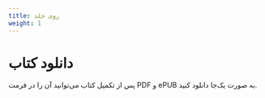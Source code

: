```yaml
---
title: روی جلد
weight: 1
---
```


# دانلود کتاب

پس از تکمیل کتاب می‌توانید آن را در فرمت PDF و ePUB به صورت یک‌جا دانلود کنید.



